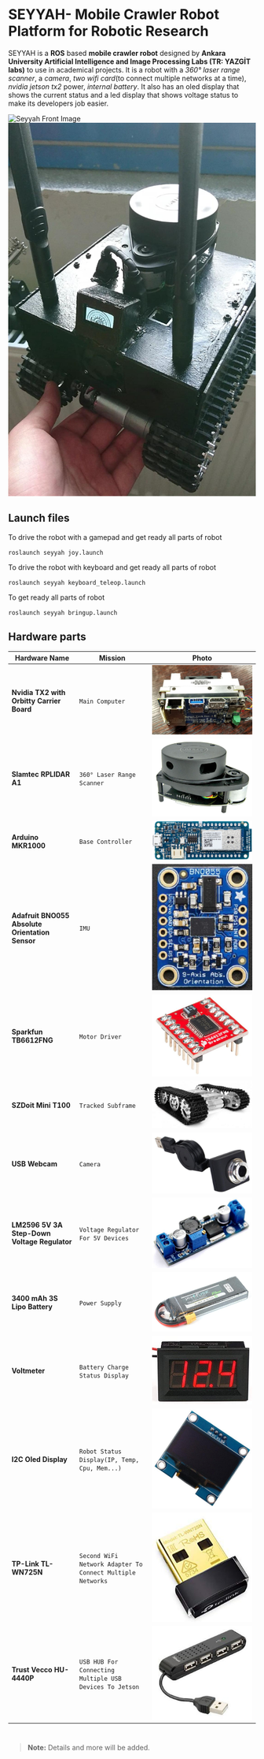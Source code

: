 # SEYYAH- Mobile Crawler Robot Platform for Robotic Research

SEYYAH is a **ROS** based **mobile crawler robot** designed by **Ankara University Artificial Intelligence and Image Processing Labs (TR: YAZGİT labs)** to use in academical projects. It is a robot with a *360° laser range scanner*, a *camera*, *two wifi card*(to connect multiple networks at a time), *nvidia jetson tx2* power, *internal battery*. It also has an oled display that shows the current status and a led display that shows voltage status to make its developers job easier.

![Seyyah Front Image](img/seyyah.JPG)
![Seyyah Rear Image](img/seyyah2.JPG)

## Launch files

To drive the robot with a gamepad and get ready all parts of robot

```
roslaunch seyyah joy.launch
``` 

To drive the robot with keyboard and get ready all parts of robot

```
roslaunch seyyah keyboard_teleop.launch
``` 

To get ready all parts of robot

```
roslaunch seyyah bringup.launch
``` 

## Hardware parts

| Hardware Name                                     |Mission                                                    |Photo                                                                    |
|---------------------------------------------------|-----------------------------------------------------------|-------------------------------------------------------------------------|
|**Nvidia TX2 with Orbitty Carrier Board**          |`Main Computer`                                            |![Nvidia TX2 with Orbitty Carrier Board Image](img/orbitty_carrier.jpg)  |
|**Slamtec RPLIDAR A1**                             |`360° Laser Range Scanner`                                 |![Slamtec RPLIDAR A1 Image](img/rplidar_a1.jpg)                          |
|**Arduino MKR1000**                                |`Base Controller`                                          |![Arduino MKR1000 Image](img/arduino_mkr1000.jpg)                        |
|**Adafruit BNO055 Absolute Orientation Sensor**    |`IMU`                                                      |![Adafruit BNO055 Image](img/adafruit-bno055.jpg)                        |
|**Sparkfun TB6612FNG**                             |`Motor Driver`                                             |![Sparkfun TB6612FNG Image](img/tb6612fng.jpg)                           |
|**SZDoit Mini T100**                               |`Tracked Subframe`                                         |![SZDoit Mini T100 Image](img/szdoit_t100.jpg)                           |
|**USB Webcam**                                     |`Camera`                                                   |![USB Webcam Image](img/usb_webcam.jpg)                                  |
|**LM2596 5V 3A Step-Down Voltage Regulator**       |`Voltage Regulator For 5V Devices`                         |![LM2596 Image](img/LM2596.jpg)                                          |
|**3400 mAh 3S Lipo Battery**                       |`Power Supply`                                             |![Lipo Battery Image](img/lipo_battery.jpg)                              |
|**Voltmeter**                                      |`Battery Charge Status Display`                            |![Voltmeter Image](img/voltmeter.jpg)                                    |
|**I2C Oled Display**                               |`Robot Status Display(IP, Temp, Cpu, Mem...)`              |![Oled Display Image](img/i2c_oled.jpg)                                  |
|**TP-Link TL-WN725N**                              |`Second WiFi Network Adapter To Connect Multiple Networks` |![TL-WN725N Image Image](img/tlwn725n.jpg)                               |
|**Trust Vecco HU-4440P**                           |`USB HUB For Connecting Multiple USB Devices To Jetson`    |![Trust Vecco HU-4440P Image](img/usb_hub.jpg)                           |

#

> **Note:** Details and more will be added.

